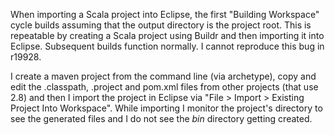 When importing a Scala project into Eclipse, the first "Building Workspace" cycle builds assuming that the output directory is the project root.  This is repeatable by creating a Scala project using Buildr and then importing it into Eclipse.  Subsequent builds function normally.
I cannot reproduce this bug in r19928.

I create a maven project from the command line (via archetype), copy and edit the .classpath, .project and pom.xml files from other projects (that use 2.8) and then I import the project in Eclipse via "File > Import > Existing Project Into Workspace". While importing I monitor the project's directory to see the generated files and I do not see the _bin_ directory getting created.
